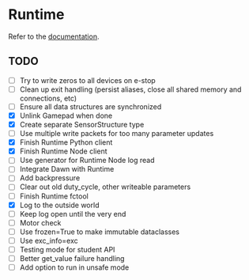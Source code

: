 # Runtime

Refer to the [documentation](docs).

## TODO

- [ ] Try to write zeros to all devices on e-stop
- [ ] Clean up exit handling (persist aliases, close all shared memory and connections, etc)
- [ ] Ensure all data structures are synchronized
- [x] Unlink Gamepad when done
- [x] Create separate SensorStructure type
- [ ] Use multiple write packets for too many parameter updates
- [x] Finish Runtime Python client
- [x] Finish Runtime Node client
- [ ] Use generator for Runtime Node log read
- [ ] Integrate Dawn with Runtime
- [ ] Add backpressure
- [ ] Clear out old duty_cycle, other writeable parameters
- [ ] Finish Runtime fctool
- [x] Log to the outside world
- [ ] Keep log open until the very end
- [ ] Motor check
- [ ] Use frozen=True to make immutable dataclasses
- [ ] Use exc_info=exc
- [ ] Testing mode for student API
- [ ] Better get_value failure handling
- [ ] Add option to run in unsafe mode
